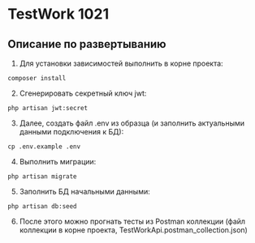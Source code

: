 <h1>TestWork 1021</h1>

## Описание по развертыванию

1. Для установки зависимостей выполнить в корне проекта:
```
composer install

```

2. Сгенерировать секретный ключ jwt:
```
php artisan jwt:secret

```

3. Далее, создать файл .env из образца (и заполнить актуальными данными подключения к БД):
```
cp .env.example .env

```

4. Выполнить миграции:
```
php artisan migrate

```

5. Заполнить БД начальными данными:
```
php artisan db:seed

```

6. После этого можно прогнать тесты из Postman коллекции (файл коллекции в корне проекта, TestWorkApi.postman_collection.json)



